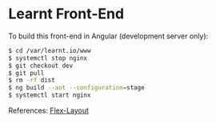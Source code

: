 # Learnt Front-End

To build this front-end in Angular (development server only):

```sh
$ cd /var/learnt.io/www
$ systemctl stop nginx
$ git checkout dev
$ git pull
$ rm -rf dist
$ ng build --aot --configuration=stage
$ systemctl start nginx
```

References:
[Flex-Layout](https://github.com/angular/flex-layout/wiki/Declarative-API-Overview)
